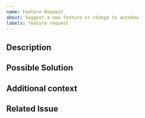 ```yaml
---
name: Feature Request
about: Suggest a new feature or change to autodev
labels: feature request
---
```


## Description
<!-- A clear and concise description for us to know your idea. -->

## Possible Solution
<!-- A clear and concise description of what you want to happen. -->

## Additional context
<!-- Add any other context or screenshots about the feature request here. -->

## Related Issue
<!-- If applicable, add link to existing issue also help us know better. -->
